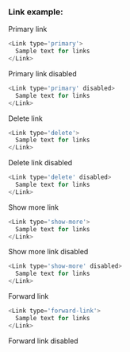 ### Link example:

Primary link
```js
<Link type='primary'>
  Sample text for links
</Link>
```

Primary link disabled
```js
<Link type='primary' disabled>
  Sample text for links
</Link>
```

Delete link
```js
<Link type='delete'>
  Sample text for links
</Link>
```

Delete link disabled
```js
<Link type='delete' disabled>
  Sample text for links
</Link>
```

Show more link
```js
<Link type='show-more'>
  Sample text for links
</Link>
```

Show more link disabled
```js
<Link type='show-more' disabled>
  Sample text for links
</Link>
```

Forward link
```js
<Link type='forward-link'>
  Sample text for links
</Link>
```

Forward link disabled
```js
<Link type='forward-link' disabled>
  Sample text for links
</Link>
```

Backward link
```js
<Link type='backward-link'>
  Sample text for links
</Link>
```

Backward link disabled
```js
<Link type='backward-link' disabled>
  Sample text for links
</Link>
```

Icon link
```js
<Link type='icon-link' icon={<InfoCircleOutlined />}>
  Sample text for links
</Link>
```

Icon link disabled
```js
<Link type='icon-link' icon={<InfoCircleOutlined />} disabled>
  Sample text for links
</Link>
```
